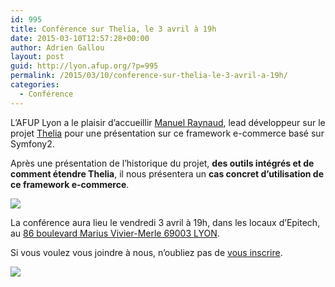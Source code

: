 ```yaml
---
id: 995
title: Conférence sur Thelia, le 3 avril à 19h
date: 2015-03-10T12:57:28+00:00
author: Adrien Gallou
layout: post
guid: http://lyon.afup.org/?p=995
permalink: /2015/03/10/conference-sur-thelia-le-3-avril-a-19h/
categories:
  - Conférence
---
```

L’AFUP Lyon a le plaisir d’accueillir [Manuel Raynaud](https://twitter.com/manuraynaud), lead développeur sur le projet [Thelia](http://thelia.net/) pour une présentation sur ce framework e-commerce basé sur Symfony2.

Après une présentation de l&rsquo;historique du projet, **des outils intégrés et de comment étendre Thelia**, il nous présentera un **cas concret d&rsquo;utilisation de ce framework e-commerce**.

![](http://thelia.net/wp-content/uploads/udf_foundry/images/logo.png)

La conférence aura lieu le vendredi 3 avril à 19h, dans les locaux d’Epitech, au [86 boulevard Marius Vivier-Merle 69003 LYON](https://goo.gl/maps/l7SO2).

Si vous voulez vous joindre à nous, n’oubliez pas de [vous inscrire](https://afup-lyon-thelia.eventbrite.fr).

![](http://thelia.net/wp-content/uploads/2013/09/front.jpg)
